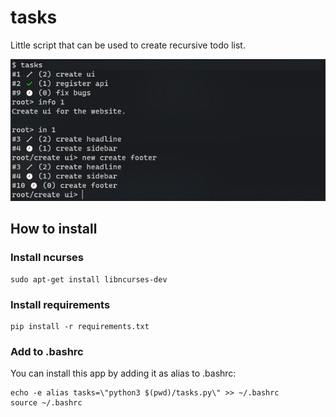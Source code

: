 # tasks
Little script that can be used to create recursive todo list.

![preview](./preview.png)

## How to install

### Install ncurses

```
sudo apt-get install libncurses-dev
```

### Install requirements

```
pip install -r requirements.txt
```

### Add to .bashrc

You can install this app by adding it as alias to .bashrc:

```
echo -e alias tasks=\"python3 $(pwd)/tasks.py\" >> ~/.bashrc
source ~/.bashrc
```
